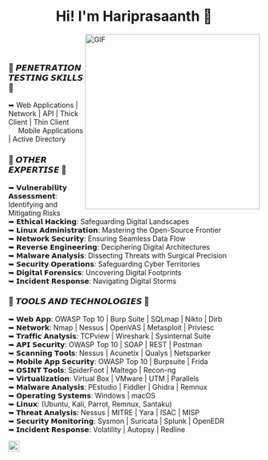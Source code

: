 <div align=center> 
  <h1> Hi! I'm Hariprasaanth 👋 </h1>
</div>

<img align="right" alt="GIF" src="https://media.giphy.com/media/yUuiIE0Pt8e7AxyvX2/giphy.gif" width="350" height="350" />
<br/><br/>

### 🎀 𝙋𝙀𝙉𝙀𝙏𝙍𝘼𝙏𝙄𝙊𝙉 𝙏𝙀𝙎𝙏𝙄𝙉𝙂 𝙎𝙆𝙄𝙇𝙇𝙎 🎀
➥ Web Applications | Network | API | Thick Client | Thin Client  <br>
&nbsp;&nbsp;&nbsp;&nbsp; Mobile Applications | Active Directory <br>

### 🎀 𝙊𝙏𝙃𝙀𝙍 𝙀𝙓𝙋𝙀𝙍𝙏𝙄𝙎𝙀 🎀
➥ 𝗩𝘂𝗹𝗻𝗲𝗿𝗮𝗯𝗶𝗹𝗶𝘁𝘆 𝗔𝘀𝘀𝗲𝘀𝘀𝗺𝗲𝗻𝘁: Identifying and Mitigating Risks <br>
➥ 𝗘𝘁𝗵𝗶𝗰𝗮𝗹 𝗛𝗮𝗰𝗸𝗶𝗻𝗴: Safeguarding Digital Landscapes <br>
➥ 𝗟𝗶𝗻𝘂𝘅 𝗔𝗱𝗺𝗶𝗻𝗶𝘀𝘁𝗿𝗮𝘁𝗶𝗼𝗻: Mastering the Open-Source Frontier <br>
➥ 𝗡𝗲𝘁𝘄𝗼𝗿𝗸 𝗦𝗲𝗰𝘂𝗿𝗶𝘁𝘆: Ensuring Seamless Data Flow <br>
➥ 𝗥𝗲𝘃𝗲𝗿𝘀𝗲 𝗘𝗻𝗴𝗶𝗻𝗲𝗲𝗿𝗶𝗻𝗴: Deciphering Digital Architectures <br>
➥ 𝗠𝗮𝗹𝘄𝗮𝗿𝗲 𝗔𝗻𝗮𝗹𝘆𝘀𝗶𝘀: Dissecting Threats with Surgical Precision <br>
➥ 𝗦𝗲𝗰𝘂𝗿𝗶𝘁𝘆 𝗢𝗽𝗲𝗿𝗮𝘁𝗶𝗼𝗻𝘀: Safeguarding Cyber Territories <br>
➥ 𝗗𝗶𝗴𝗶𝘁𝗮𝗹 𝗙𝗼𝗿𝗲𝗻𝘀𝗶𝗰𝘀: Uncovering Digital Footprints <br>
➥ 𝗜𝗻𝗰𝗶𝗱𝗲𝗻𝘁 𝗥𝗲𝘀𝗽𝗼𝗻𝘀𝗲: Navigating Digital Storms <br>

### 🎀 𝙏𝙊𝙊𝙇𝙎 𝘼𝙉𝘿 𝙏𝙀𝘾𝙃𝙉𝙊𝙇𝙊𝙂𝙄𝙀𝙎 🎀 
➥ 𝗪𝗲𝗯 𝗔𝗽𝗽: OWASP Top 10 | Burp Suite | SQLmap | Nikto | Dirb <br>
➥ 𝗡𝗲𝘁𝘄𝗼𝗿𝗸: Nmap | Nessus | OpenVAS | Metasploit | Priviesc <br>
➥ 𝗧𝗿𝗮𝗳𝗳𝗶𝗰 𝗔𝗻𝗮𝗹𝘆𝘀𝗶𝘀: TCPview | Wireshark | Sysinternal Suite <br>
➥ 𝗔𝗣𝗜 𝗦𝗲𝗰𝘂𝗿𝗶𝘁𝘆: OWASP Top 10 | SOAP | REST | Postman <br>
➥ 𝗦𝗰𝗮𝗻𝗻𝗶𝗻𝗴 𝗧𝗼𝗼𝗹𝘀: Nessus | Acunetix | Qualys | Netsparker <br>
➥ 𝗠𝗼𝗯𝗶𝗹𝗲 𝗔𝗽𝗽 𝗦𝗲𝗰𝘂𝗿𝗶𝘁𝘆: OWASP Top 10 | Burpsuite | Frida <br>
➥ 𝗢𝗦𝗜𝗡𝗧 𝗧𝗼𝗼𝗹𝘀: SpiderFoot | Maltego | Recon-ng <br>
➥ 𝗩𝗶𝗿𝘁𝘂𝗮𝗹𝗶𝘇𝗮𝘁𝗶𝗼𝗻: Virtual Box | VMware | UTM | Parallels <br>
➥ 𝗠𝗮𝗹𝘄𝗮𝗿𝗲 𝗔𝗻𝗮𝗹𝘆𝘀𝗶𝘀: PEstudio | Fiddler | Ghidra | Remnux <br>
➥ 𝗢𝗽𝗲𝗿𝗮𝘁𝗶𝗻𝗴 𝗦𝘆𝘀𝘁𝗲𝗺𝘀: Windows | macOS  <br>
➥ 𝗟𝗶𝗻𝘂𝘅: (Ubuntu, Kali, Parrot, Remnux, Santaku) <br>
➥ 𝗧𝗵𝗿𝗲𝗮𝘁 𝗔𝗻𝗮𝗹𝘆𝘀𝗶𝘀: Nessus | MITRE | Yara | ISAC | MISP <br>
➥ 𝗦𝗲𝗰𝘂𝗿𝗶𝘁𝘆 𝗠𝗼𝗻𝗶𝘁𝗼𝗿𝗶𝗻𝗴: Sysmon | Suricata | Splunk | OpenEDR <br>
➥ 𝗜𝗻𝗰𝗶𝗱𝗲𝗻𝘁 𝗥𝗲𝘀𝗽𝗼𝗻𝘀𝗲: Volatility | Autopsy | Redline <br>

<a href="https://www.linkedin.com/in/hariprasaanth/" target="_blank">
  <img align="left" alt="Hariprasaanth" width="22px" src="https://user-images.githubusercontent.com/107095268/226769231-da3214d4-1093-4865-84b9-45a394584cb5.png" /> 
</a>

